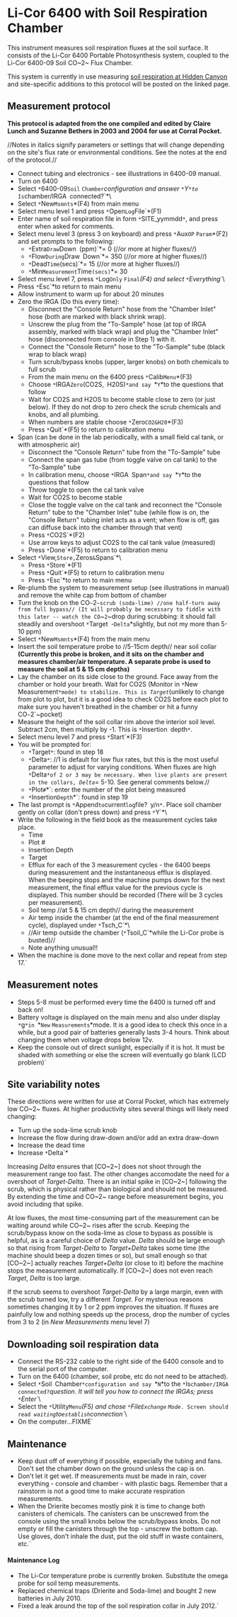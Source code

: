 # Li-Cor 6400 with Soil Respiration Chamber

This instrument measures soil respiration fluxes at the soil surface. It
consists of the Li-Cor 6400 Portable Photosynthesis system, coupled to
the Li-Cor 6400-09 Soil CO~2~ Flux Chamber.

This system is currently in use measuring [soil respiration at Hidden
Canyon](hc_ecohydrology:soilresplog_1) and site-specific
additions to this protocol will be posted on the linked page.

## Measurement protocol

 **This protocol is adapted from the one compiled and edited by
        Claire Lunch and Suzanne Bethers in 2003 and 2004 for use at
        Corral Pocket.**

//Notes in italics signify parameters or settings that will change
depending on the site's flux rate or environmental conditions. See the
notes at the end of the protocol.//

- Connect tubing and electronics - see illustrations in 6400-09 manual.
- Turn on 6400
- Select `*`6400-09`Soil`
`Chamber`*configuration and answer `*`Y`*to `*`Is`chamber/IRGA`
`connected?`*\
- Select `*`New`Msmnts`*(F4) from main menu
- Select menu level 1 and press `*`Open`Log`File`*(F1)
- Enter name of soil respiration file in form `*`SITE_yymmdd`*`, and press enter when asked for comments.
- Select menu level 3 (press 3 on keyboard) and press `*`Aux`OP`
`Param`*(F2) and set prompts to the following:
  - `*`Extra`Draw`Down`
`(ppm)`*= 0 (//or more at higher fluxes//)
  - `*`Flow`During`Draw`
`Down`*= 350 (//or more at higher fluxes//)
  - `*`Dead`Time`(secs)`*= 15 (//or more at higher fluxes//)
  - `*`Min`Measurement`Time`(secs)`*= 30
- Select menu level 7, press `*`Log`Only`
`Final`*(F4) and select `*`Everything`*\
- Press `*`Esc`*to return to main menu
- Allow instrument to warm up for about 20 minutes
- Zero the IRGA (Do this every time):
  - Disconnect the "Console Return" hose from the "Chamber Inlet" hose (both are marked with black shrink wrap).
  - Unscrew the plug from the "To-Sample" hose (at top of IRGA assembly, marked with black wrap) and plug the "Chamber Inlet" hose (disconnected from console in Step 1) with it.
  - Connect the "Console Return" hose to the "To-Sample" tube (black wrap to black wrap)
  - Turn scrub/bypass knobs (upper, larger knobs) on both chemicals to full scrub
  - From the main menu on the 6400 press `*`Calib`Menu`*(F3)
  - Choose `*`IRGA`Zero`(CO2S,`
`H20S)`*and say `*`Y`*to the questions that follow
  - Wait for CO2S and H2OS to become stable close to zero (or just below). If they do not drop to zero check the scrub chemicals and knobs, and all plumbing. 
  - When numbers are stable choose `*`Zero`CO2&H20`*(F3)
  - Press `*`Quit`*(F5) to return to calibration menu
- Span (can be done in the lab periodically, with a small field cal tank, or with atmospheric air)
  - Disconnect the "Console Return" tube from the "To-Sample" tube
  - Connect the span gas tube (from toggle valve on cal tank) to the "To-Sample" tube
  - In calibration menu, choose `*`IRGA`
`Span`*and say `*`Y`*to the questions that follow
  - Throw toggle to open the cal tank valve
  - Wait for CO2S to become stable
  - Close the toggle valve on the cal tank and reconnect the "Console Return" tube to the "Chamber Inlet" tube (while flow is on, the "Console Return" tubing inlet acts as a vent; when flow is off, gas can diffuse back into the chamber through that vent)
  - Press `*`CO2S`*(F2)
  - Use arrow keys to adjust CO2S to the cal tank value (measured)
  - Press `*`Done`*(F5) to return to calibration menu
- Select `*`View,`Store,`Zeros`&`Spans`*\
  - Press `*`Store`*(F1)
  - Press `*`Quit`*(F5) to return to calibration menu
  - Press `*`Esc`*to return to main menu
- Re-plumb the system to measurement setup (see illustrations in manual) and remove the white cap from bottom of chamber
- Turn the knob on the CO`~`2`~scrub (soda-lime) //one half-turn away from full bypass// (It will probably be necessary to fiddle with this later -- watch the CO`~`2`~drop during scrubbing: it should fall steadily and overshoot `*`Target`
`-`Delta`*slightly, but not my more than 5-10 ppm)
- Select `*`New`Msmnts`*(F4) from the main menu
- Insert the soil temperature probe to //5-15cm depth// near soil collar **(Currently this probe is broken, and it sits on the chamber and measures chamber/air temperature. A separate probe is used to measure the soil at 5 & 15 cm depths)**
- Lay the chamber on its side close to the ground. Face away from the chamber or hold your breath. Wait for CO2S (Monitor in `*`New`
`Measurement`*mode) to stabilize. This is `*`Target`*(unlikely to change from plot to plot, but it is a good idea to check CO2S before each plot to make sure you haven't breathed in the chamber or hit a funny CO`~`2`~pocket)
- Measure the height of the soil collar rim above the interior soil level. Subtract 2cm, then multiply by -1. This is `*`Insertion`
`depth`*`.
- Select menu level 7 and press `*`Start`*(F3)
- You will be prompted for:
  - `*`Target`*`: found in step 18
  - `*`Delta`*`: //1 is default for low flux rates, but this is the most useful parameter to adjust for varying conditions. When fluxes are high `*`Delta`*of 2 or 3 may be necessary. When live plants are present in the collars, `*`Delta`*= 5-10. See general comments below.//
  - `*`Plot`#`*`: enter the number of the plot being measured
  - `*`Insertion`Depth`*`: found in step 19
- The last prompt is `*`Append`to`current`log`file?`
`y/n`*`. Place soil chamber gently on collar (don't press down) and press `*`Y`*\
- Write the following in the field book as the measurement cycles take place.
  - Time
  - Plot #
  - Insertion Depth
  - Target
  - Efflux for each of the 3 measurement cycles - the 6400 beeps during measurement and the instantaneous efflux is displayed. When the beeping stops and the machine pumps down for the next measurement, the final efflux value for the previous cycle is displayed. This number should be recorded (There will be 3 cycles per measurement).
  - Soil temp //at 5 & 15 cm depth// during the measurement
  - Air temp inside the chamber (at the end of the final measurement cycle), displayed under `*`Tsch_C`*\
  - //Air temp outside the chamber (`*`Tsoil_C`*while the Li-Cor probe is busted)//
  - Note anything unusual!!
- When the machine is done move to the next collar and repeat from step 17.`

Measurement notes
-----------------

- Steps 5-8 must be performed every time the 6400 is turned off and back on!
- Battery voltage is displayed on the main menu and also under display `*`g`*in `*`New`
`Measurements`*mode. It is a good idea to check this once in a while, but a good pair of batteries generally lasts 3-4 hours. Think about changing them when voltage drops below 12v.
- Keep the console out of direct sunlight, especially if it is hot. It must be shaded with something or else the screen will eventually go blank (LCD problem)`

Site variability notes
----------------------

These directions were written for use at Corral Pocket, which has
extremely low CO~2~ fluxes. At higher productivity sites several things
will likely need changing:

- Turn up the soda-lime scrub knob
- Increase the flow during draw-down and/or add an extra draw-down
- Increase the dead time
- Increase `*`Delta`*

Increasing *Delta* ensures that [CO~2~] does not shoot through the
measurement range too fast. The other changes accomodate the need for a
overshoot of *Target-Delta*. There is an initial spike in [CO~2~]
following the scrub, which is physical rather than biological and should
not be measured. By extending the time and CO~2~ range before
measurement begins, you avoid including that spike.

At low fluxes, the most time-consuming part of the measurement can be
waiting around while CO~2~ rises after the scrub. Keeping the
scrub/bypass know on the soda-lime as close to bypass as possible is
helpful, as is a careful choice of *Delta* value. *Delta* should be
large enough so that rising from *Target-Delta* to *Target+Delta* takes
some time (the machine should beep a dozen times or so), but small
enough so that [CO~2~] actually reaches *Target+Delta* (or close to
it) before the machine stops the measurement automatically. If [CO~2~]
does not even reach *Target*, *Delta* is too large.

If the scrub seems to overshoot *Target-Delta* by a large margin, even
with the scrub turned low, try a different *Target*. For mysterious
reasons sometimes changing it by 1 or 2 ppm improves the situation. If
fluxes are painfully low and nothing speeds up the process, drop the
number of cycles from 3 to 2 (in *New Measurements* menu level 7)

## Downloading soil respiration data

- Connect the RS-232 cable to the right side of the 6400 console and to the serial port of the computer.
- Turn on the 6400 (chamber, soil probe, etc do not need to be attached).
- Select `*`Soil`
`Chamber`*configuration and say `*`N`*to the `*`Is`chamber/IRGA`
`connected?`*question. It will tell you how to connect the IRGAs; press `*`Enter`*\
- Select the `*`Utility`Menu`*(F5) and chose `*`File`Exchange`
`Mode`*`. Screen should read `*`waiting`to`establish`connection`*\
- On the computer...FIXME`

## Maintenance

- Keep dust off of everything if possible, especially the tubing and fans. Don't set the chamber down on the ground unless the cap is on.
- Don't let it get wet. If measurements must be made in rain, cover everything - console and chamber - with plastic bags. Remember that a rainstorm is not a good time to make accurate respiration measurements.
- When the Drierite becomes mostly pink it is time to change both canisters of chemicals. The canisters can be unscrewed from the console using the small knobs below the scrub/bypass knobs. Do not empty or fill the canisters through the top - unscrew the bottom cap. Use gloves, don't inhale the dust, put the old stuff in waste containers, etc.`

#### Maintenance Log

* The Li-Cor temperature probe is currently broken. Substitute the omega probe for soil temp measurements.
* Replaced chemical traps (Drierite and Soda-lime) and bought 2 new batteries in July 2010.
* Fixed a leak around the top of the soil respiration collar in July 2012.`
